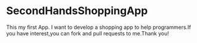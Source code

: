 # SecondHandsShoppingApp
This my first App.
I want to develop a shopping app to help programmers.If you have interest,you can fork and pull requests to me.Thank you!
